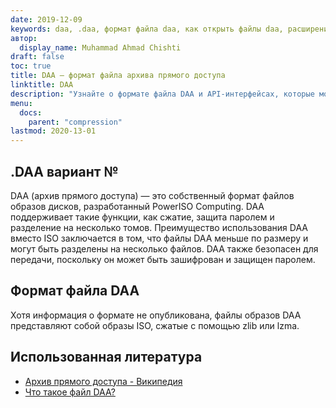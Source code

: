 ```yaml
---
date: 2019-12-09
keywords: daa, .daa, формат файла daa, как открыть файлы daa, расширение .daa, расширение daa
автор:
  display_name: Muhammad Ahmad Chishti
draft: false
toc: true
title: DAA — формат файла архива прямого доступа
linktitle: DAA
description: "Узнайте о формате файла DAA и API-интерфейсах, которые могут создавать и открывать файлы DAA."
menu:
  docs:
    parent: "compression"
lastmod: 2020-13-01
---
```


## .DAA вариант № ##

DAA (архив прямого доступа) — это собственный формат файлов образов дисков, разработанный PowerISO Computing. DAA поддерживает такие функции, как сжатие, защита паролем и разделение на несколько томов. Преимущество использования DAA вместо ISO заключается в том, что файлы DAA меньше по размеру и могут быть разделены на несколько файлов. DAA также безопасен для передачи, поскольку он может быть зашифрован и защищен паролем.

## Формат файла DAA ##

Хотя информация о формате не опубликована, файлы образов DAA представляют собой образы ISO, сжатые с помощью zlib или lzma.

## Использованная литература ##

- [Архив прямого доступа - Википедия](https://en.wikipedia.org/wiki/Direct_Access_Archive)
- [Что такое файл DAA?](https://www.poweriso.com/tutorials/what-is-daa-file.htm)

